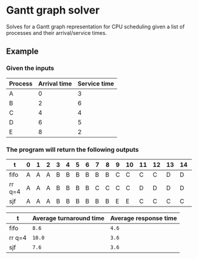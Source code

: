 # Gantt graph solver

Solves for a Gantt graph representation for CPU scheduling given a list of
processes and their arrival/service times.

## Example

### Given the inputs

 Process | Arrival time | Service time
---------|--------------|--------------
 A       | 0            | 3
 B       | 2            | 6
 C       | 4            | 4
 D       | 6            | 5
 E       | 8            | 2

### The program will return the following outputs

 t      | 0 | 1 | 2 | 3 | 4 | 5 | 6 | 7 | 8 | 9 | 10 | 11 | 12 | 13 | 14 | 15 | 16 | 17 | 18 | 19
--------|---|---|---|---|---|---|---|---|---|---|----|----|----|----|----|----|----|----|----|----
 fifo   | A | A | A | B | B | B | B | B | B | C | C  | C  | C  | D  | D  | D  | D  | D  | E  | E
 rr q=4 | A | A | A | B | B | B | B | C | C | C | C  | D  | D  | D  | D  | B  | B  | E  | E  | D
 sjf    | A | A | A | B | B | B | B | B | B | E | E  | C  | C  | C  | C  | D  | D  | D  | D  | D

 t      | Average turnaround time | Average response time
--------|-------------------------|----------------------
 fifo   | `8.6`                   | `4.6`
 rr q=4 | `10.0`                  | `3.6`
 sjf    | `7.6`                   | `3.6`
